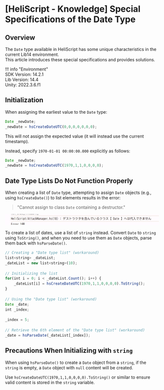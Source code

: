# [HeliScript - Knowledge] Special Specifications of the Date Type

## Overview

The `Date` type available in HeliScript has some unique characteristics in the current Lib14 environment.  
This article introduces these special specifications and provides solutions.

!!! info "Environment"<br>
    SDK Version: 14.2.1  
    Lib Version: 14.4  
    Unity: 2022.3.6.f1  

## Initialization

When assigning the earliest value to the `Date` type:

```javascript
Date _newDate;
_newDate = hsCreateDateUTC(0,0,0,0,0,0,0);
```

This will not assign the expected value (it will instead use the current timestamp).  

Instead, specify `1970-01-01 00:00:00.000` explicitly as follows:

```javascript
Date _newDate;
_newDate = hsCreateDateUTC(1970,1,1,0,0,0,0);
```

## Date Type Lists Do Not Function Properly

When creating a list of `Date` type, attempting to assign `Date` objects (e.g., using `hsCreateDate()`) to list elements results in the error:

> "Cannot assign to class `Date` containing a destructor."

![DateSpecialSpecifications](img/DateSpecialSpecifications.jpg)

To create a list of dates, use a list of `string` instead. Convert `Date` to `string` using `ToString()`, and when you need to use them as `Date` objects, parse them back with `hsParseDate()`.

```javascript
// Creating a "Date type list" (workaround)
list<string> _dateList;
_dateList = new list<string>(10);

// Initializing the list
for(int i = 0; i < _dateList.Count(); i++) {
    _dateList[i] = hsCreateDateUTC(1970,1,1,0,0,0,0).ToString();
}

// Using the "Date type list" (workaround)
Date _date;
int _index;

_index = 5;

// Retrieve the 6th element of the "Date type list" (workaround)
_date = hsParseDate(_dateList[_index]);
```

## Precautions When Initializing with `string`

When using `hsParseDate()` to create a `Date` object from a `string`, if the `string` is empty, a `Date` object with `null` content will be created.  

Use `hsCreateDateUTC(1970,1,1,0,0,0,0).ToString()` or similar to ensure valid content is stored in the `string` variable.